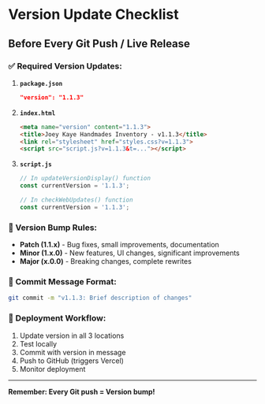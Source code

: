 # Version Update Checklist

## Before Every Git Push / Live Release

### ✅ Required Version Updates:

1. **`package.json`**
   ```json
   "version": "1.1.3"
   ```

2. **`index.html`**
   ```html
   <meta name="version" content="1.1.3">
   <title>Joey Kaye Handmades Inventory - v1.1.3</title>
   <link rel="stylesheet" href="styles.css?v=1.1.3">
   <script src="script.js?v=1.1.3&t=..."></script>
   ```

3. **`script.js`**
   ```javascript
   // In updateVersionDisplay() function
   const currentVersion = '1.1.3';
   
   // In checkWebUpdates() function  
   const currentVersion = '1.1.3';
   ```

### 🔄 Version Bump Rules:

- **Patch (1.1.x)** - Bug fixes, small improvements, documentation
- **Minor (1.x.0)** - New features, UI changes, significant improvements  
- **Major (x.0.0)** - Breaking changes, complete rewrites

### 📝 Commit Message Format:
```bash
git commit -m "v1.1.3: Brief description of changes"
```

### 🚀 Deployment Workflow:
1. Update version in all 3 locations
2. Test locally
3. Commit with version in message
4. Push to GitHub (triggers Vercel)
5. Monitor deployment

---
**Remember: Every Git push = Version bump!**

